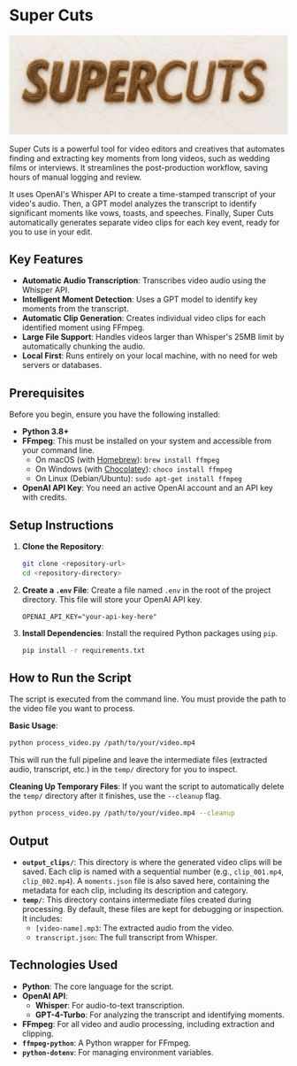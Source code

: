 # Super Cuts

![Super Cuts](./hero.png)

Super Cuts is a powerful tool for video editors and creatives that automates finding and extracting key moments from long videos, such as wedding films or interviews. It streamlines the post-production workflow, saving hours of manual logging and review.

It uses OpenAI's Whisper API to create a time-stamped transcript of your video's audio. Then, a GPT model analyzes the transcript to identify significant moments like vows, toasts, and speeches. Finally, Super Cuts automatically generates separate video clips for each key event, ready for you to use in your edit.

## Key Features

-   **Automatic Audio Transcription**: Transcribes video audio using the Whisper API.
-   **Intelligent Moment Detection**: Uses a GPT model to identify key moments from the transcript.
-   **Automatic Clip Generation**: Creates individual video clips for each identified moment using FFmpeg.
-   **Large File Support**: Handles videos larger than Whisper's 25MB limit by automatically chunking the audio.
-   **Local First**: Runs entirely on your local machine, with no need for web servers or databases.

## Prerequisites

Before you begin, ensure you have the following installed:

-   **Python 3.8+**
-   **FFmpeg**: This must be installed on your system and accessible from your command line.
    -   On macOS (with [Homebrew](https://brew.sh/)): `brew install ffmpeg`
    -   On Windows (with [Chocolatey](https://chocolatey.org/)): `choco install ffmpeg`
    -   On Linux (Debian/Ubuntu): `sudo apt-get install ffmpeg`
-   **OpenAI API Key**: You need an active OpenAI account and an API key with credits.

## Setup Instructions

1.  **Clone the Repository**:
    ```bash
    git clone <repository-url>
    cd <repository-directory>
    ```

2.  **Create a `.env` File**:
    Create a file named `.env` in the root of the project directory. This file will store your OpenAI API key.
    ```
    OPENAI_API_KEY="your-api-key-here"
    ```

3.  **Install Dependencies**:
    Install the required Python packages using `pip`.
    ```bash
    pip install -r requirements.txt
    ```

## How to Run the Script

The script is executed from the command line. You must provide the path to the video file you want to process.

**Basic Usage**:
```bash
python process_video.py /path/to/your/video.mp4
```

This will run the full pipeline and leave the intermediate files (extracted audio, transcript, etc.) in the `temp/` directory for you to inspect.

**Cleaning Up Temporary Files**:
If you want the script to automatically delete the `temp/` directory after it finishes, use the `--cleanup` flag.

```bash
python process_video.py /path/to/your/video.mp4 --cleanup
```

## Output

-   **`output_clips/`**: This directory is where the generated video clips will be saved. Each clip is named with a sequential number (e.g., `clip_001.mp4`, `clip_002.mp4`). A `moments.json` file is also saved here, containing the metadata for each clip, including its description and category.
-   **`temp/`**: This directory contains intermediate files created during processing. By default, these files are kept for debugging or inspection. It includes:
    -   `[video-name].mp3`: The extracted audio from the video.
    -   `transcript.json`: The full transcript from Whisper.

## Technologies Used

-   **Python**: The core language for the script.
-   **OpenAI API**:
    -   **Whisper**: For audio-to-text transcription.
    -   **GPT-4-Turbo**: For analyzing the transcript and identifying moments.
-   **FFmpeg**: For all video and audio processing, including extraction and clipping.
-   **`ffmpeg-python`**: A Python wrapper for FFmpeg.
-   **`python-dotenv`**: For managing environment variables. 